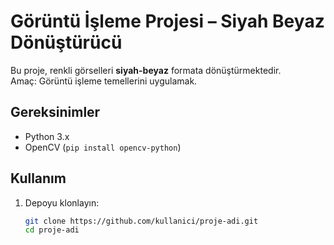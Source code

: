 # Görüntü İşleme Projesi – Siyah Beyaz Dönüştürücü

Bu proje, renkli görselleri **siyah-beyaz** formata dönüştürmektedir.  
Amaç: Görüntü işleme temellerini uygulamak.

## Gereksinimler
- Python 3.x
- OpenCV (`pip install opencv-python`)

## Kullanım
1. Depoyu klonlayın:
   ```bash
   git clone https://github.com/kullanici/proje-adi.git
   cd proje-adi
